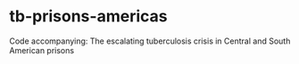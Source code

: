 # tb-prisons-americas
Code accompanying: The escalating tuberculosis crisis in Central and South American prisons
